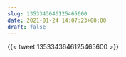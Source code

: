 ```yaml
---
slug: 1353343646125465600
date: 2021-01-24 14:07:23+00:00
draft: false
---
```


{{< tweet 1353343646125465600 >}}
